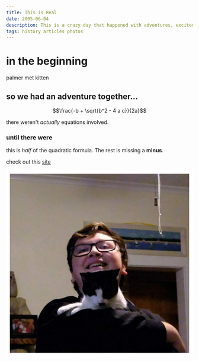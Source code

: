 ```yaml
---
title: This is Real
date: 2005-06-04
description: This is a crazy day that happened with adventures, excitement, and kitten...
tags: history articles photos
---
```


# in the beginning

palmer met kitten

## so we had an adventure together...

$$\frac{-b + \sqrt{b^2 - 4 a c}}{2a}$$

there weren't *actually* equations involved.

### until there were

this is *half* of the quadratic formula. The rest is missing a **minus**.

check out this [site](https://alexscerba.com)

![some alt test](/static/img/cool.jpg)
